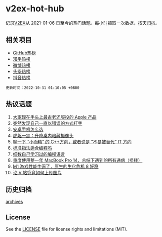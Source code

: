 # v2ex-hot-hub

 记录[V2EX](https://www.v2ex.com/)从 2021-01-06 日至今的热门话题。每小时抓取一次数据，按天[归档](archives)。
 
 ## 相关项目

- [GitHub热榜](https://github.com/lonnyzhang423/github-hot-hub)
- [知乎热榜](https://github.com/lonnyzhang423/zhihu-hot-hub)
- [微博热榜](https://github.com/lonnyzhang423/weibo-hot-hub)
- [头条热榜](https://github.com/lonnyzhang423/toutiao-hot-hub)
- [抖音热榜](https://github.com/lonnyzhang423/douyin-hot-hub)


 `更新时间：2022-10-31 01:10:05 +0800`

## 热议话题

1. [大家现在手头上最古老还服役的 Apple 产品](https://www.v2ex.com/t/891165)
1. [突然发现自己一直以错误的方式打字](https://www.v2ex.com/t/891131)
1. [安卓手机怎么选](https://www.v2ex.com/t/891114)
1. [虎躯一震：升降桌内暗藏摄像头](https://www.v2ex.com/t/891101)
1. [聊一下 “小而精” 的 C++方向，或者说是 ”不易被替代“ IT 方向](https://www.v2ex.com/t/891097)
1. [标准指法适合编程吗](https://www.v2ex.com/t/891157)
1. [细数自己学习过的编程语言](https://www.v2ex.com/t/891197)
1. [重度使用整一年 MacBook Pro 14，总结下遇到的所有通病（损耗）](https://www.v2ex.com/t/891176)
1. [M1 游戏性能牛逼了，原生的生化危机 8 好稳](https://www.v2ex.com/t/891152)
1. [论 V 站究竟如何上传图片](https://www.v2ex.com/t/891241)

## 历史归档

[archives](archives)

## License

See the [LICENSE](LICENSE) file for license rights and limitations (MIT).
